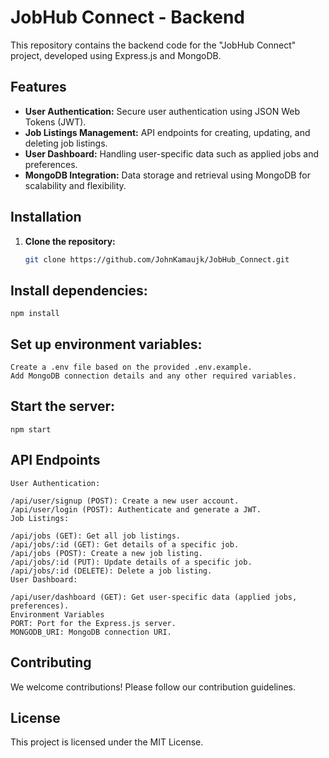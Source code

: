 # JobHub Connect - Backend

This repository contains the backend code for the "JobHub Connect" project, developed using Express.js and MongoDB.

## Features

- **User Authentication:** Secure user authentication using JSON Web Tokens (JWT).
- **Job Listings Management:** API endpoints for creating, updating, and deleting job listings.
- **User Dashboard:** Handling user-specific data such as applied jobs and preferences.
- **MongoDB Integration:** Data storage and retrieval using MongoDB for scalability and flexibility.

## Installation

1. **Clone the repository:**
   ```bash
   git clone https://github.com/JohnKamaujk/JobHub_Connect.git
   ```

## Install dependencies:

    npm install

## Set up environment variables:

    Create a .env file based on the provided .env.example.
    Add MongoDB connection details and any other required variables.

## Start the server:

    npm start

## API Endpoints

    User Authentication:

    /api/user/signup (POST): Create a new user account.
    /api/user/login (POST): Authenticate and generate a JWT.
    Job Listings:

    /api/jobs (GET): Get all job listings.
    /api/jobs/:id (GET): Get details of a specific job.
    /api/jobs (POST): Create a new job listing.
    /api/jobs/:id (PUT): Update details of a specific job.
    /api/jobs/:id (DELETE): Delete a job listing.
    User Dashboard:

    /api/user/dashboard (GET): Get user-specific data (applied jobs, preferences).
    Environment Variables
    PORT: Port for the Express.js server.
    MONGODB_URI: MongoDB connection URI.

## Contributing

We welcome contributions! Please follow our contribution guidelines.

## License

This project is licensed under the MIT License.
